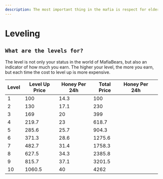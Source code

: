 ```yaml
---
description: The most important thing in the mafia is respect for elders
---
```


# Leveling

## `What are the levels for?`

The level is not only your status in the world of MafiaBears, but also an indicator of how much you earn. The higher your level, the more you earn, but each time the cost to level up is more expensive.

| Level | Level Up Price | Honey Per 24h | Total Price | Honey Per 24h |   |
| ----- | -------------- | ------------- | ----------- | ------------- | - |
| 1     | 100            | 14.3          | 100         |               |   |
| 2     | 130            | 17.1          | 230         |               |   |
| 3     | 169            | 20            | 399         |               |   |
| 4     | 219.7          | 23            | 618.7       |               |   |
| 5     | 285.6          | 25.7          | 904.3       |               |   |
| 6     | 371.3          | 28.6          | 1275.6      |               |   |
| 7     | 482.7          | 31.4          | 1758.3      |               |   |
| 8     | 627.5          | 34.3          | 2385.8      |               |   |
| 9     | 815.7          | 37.1          | 3201.5      |               |   |
| 10    | 1060.5         | 40            | 4262        |               |   |
